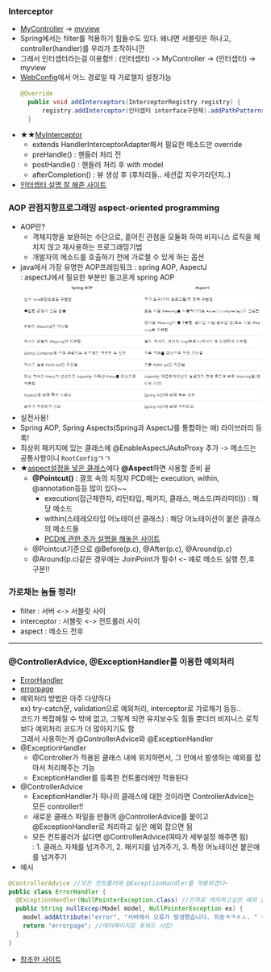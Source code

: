 ### Interceptor
- [MyController](../220901_hello/src/main/java/kr/co/greenart/controller/MyController.java) -> [myview](../220901_hello/src/main/webapp/WEB-INF/views/myview.jsp)
- Spring에서는 filter를 적용하기 힘들수도 있다. 왜냐면 서블릿은 하나고, controller(handler)를 우리가 조작하니깐
- 그래서 인터셉터라는걸 이용함!! : (인터셉터) -> MyController -> (인터셉터) -> myview
- [WebConfig](../220901_hello/src/main/java/kr/co/greenart/config/WebConfig.java)에서 어느 경로일 때 가로챌지 설정가능
  ```java
  @Override
	public void addInterceptors(InterceptorRegistry registry) {
		registry.addInterceptor(인터셉터 interface구현체).addPathPatterns("/어쩌고/**"); <- url경로쓰기
	}
  ```
- ★★[MyInterceptor](../220901_hello/src/main/java/kr/co/greenart/controller/MyInterceptor.java)
  - extends HandlerInterceptorAdapter해서 필요한 메소드만 override
  - preHandle() : 핸들러 처리 전
  - postHandle() : 핸들러 처리 후 with model
  - afterCompletion() : 뷰 생성 후 (후처리들.. 세션값 지우기라던지..)
- [인터셉터 설명 잘 해준 사이트](https://adg0609.tistory.com/25)

### AOP 관점지향프로그래밍 aspect-oriented programming
- AOP란?
  - 객체지향을 보완하는 수단으로, 흩어진 관점을 모듈화 하여 비지니스 로직을 헤치지 않고 재사용하는 프로그래밍기법
  - 개발자의 메소드를 호출하기 전에 가로챌 수 있게 하는 옵션
- java에서 가장 유명한 AOP프레임워크 : spring AOP, AspectJ  
  : aspectJ에서 필요한 부분만 들고온게 spring AOP  
  ![compareaop](./img/compareaop.png)  
- 실전사용!
- Spring AOP, Spring Aspects(Spring과 AspectJ를 통합하는 애) 라이브러리 등록!
- 최상위 패키지에 있는 클래스에 @EnableAspectJAutoProxy 추가 -> 메소드는 공통사항이니 `RootConfig`ㄱㄱ
- ★[aspect설정을 넣은 클래스](../220901_hello/src/main/java/kr/co/greenart/aspect/MyAspect.java)에다 **@Aspect**하면 사용할 준비 끝
  - **@Pointcut()** : 괄호 속의 지정자 PCD에는 execution, within, @annotation등등 많이 있다~~ 
    -  execution(접근제한자, 리턴타입, 패키지, 클래스, 메소드(파라미터)) : 해당 메소드
    -  within(스테레오타입 어노테이션 클래스) : 해당 어노테이션이 붙은 클래스의 메소드들
    -  [PCD에 관한 추가 설명을 해놓은 사이트](https://gmoon92.github.io/spring/aop/2019/05/06/pointcut.html)
  - @Pointcut기준으로 @Before(p.c), @After(p.c), @Around(p.c)
  - @Around(p.c)같은 경우에는 JoinPoint가 필수! <- 얘로 메소드 실행 전,후 구분!! 

### 가로채는 놈들 정리!
- filter : 서버 <-> 서블릿 사이
- interceptor : 서블릿 <-> 컨트롤러 사이
- aspect : 메소드 전후

----

### @ControllerAdvice, @ExceptionHandler를 이용한 예외처리
- [ErrorHandler]()
- [errorpage]()
- 예외처리 방법은 아주 다양하다  
  ex) try-catch문, validation으로 예외처리, interceptor로 가로채기 등등..  
  코드가 복잡해질 수 밖에 없고, 그렇게 되면 유지보수도 힘들 뿐더러 비지니스 로직보다 예외처리 코드가 더 많아지기도 함  
  그래서 사용하는게 @ControllerAdvice와 @ExceptionHandler
- @ExceptionHandler
  - @Controller가 적용된 클래스 내에 위치하면서, 그 안에서 발생하는 예외를 잡아서 처리해주는 기능
  - ExceptionHandler를 등록한 컨트롤러에만 적용된다
- @ControllerAdvice
  - ExceptionHandler가 하나의 클래스에 대한 것이라면 ControllerAdvice는 모든 controller!!
  - 새로운 클래스 파일을 만들어 @ControllerAdvice를 붙이고 @ExceptionHandler로 처리하고 싶은 예외 잡으면 됨
  - 모든 컨트롤러가 싫다면 @ControllerAdvice(여따가 세부설정 해주면 됨)  
    : 1. 클래스 자체를 넘겨주기, 2. 패키지를 넘겨주기, 3. 특정 어노테이션 붙은애를 넘겨주기  
- 예시
```java
@ControllerAdvice //모든 컨트롤러에 @ExceptionHandler를 적용하겠다~
public class ErrorHandler {
  @ExceptionHandler(NullPointerException.class) //인자로 캐치하고싶은 예외 클래스 넣으면 됨. 쉼표로 여러개도 가능
  public String nullExcep(Model model, NullPointerException ex) {
    model.addAttribute("error", "서버에서 오류가 발생했습니다. 죄송ㅋㅋㅈㅅ. " + ex.getMessage());
    return "errorpage"; //에러페이지로 포워드 시킴!
  }
}
```
- [참조한 사이트](https://jeong-pro.tistory.com/195)
